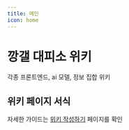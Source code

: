 ```yaml
---
title: 메인
icon: home
---
```


# 깡갤 대피소 위키

각종 프론트엔드, ai 모델, 정보 집합 위키

## 위키 페이지 서식

자세한 가이드는 [위키 작성하기](getting-started.md) 페이지를 확인
